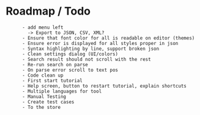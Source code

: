
# Roadmap /  Todo 

          - add menu left
            -> Export to JSON, CSV, XML?
          - Ensure that font color for all is readable on editor (themes)
          - Ensure error is displayed for all styles proper in json
          - Syntax highlighting by line, support broken json 
          - Clean settings dialog (UI/colors)
          - Search result should not scroll with the rest
          - Re-run search on parse
          - On parse error scroll to text pos
          - Code clean up          
          - First start tutorial
          - Help screen, button to restart tutorial, explain shortcuts
          - Multiple languages for tool
          - Manual Testing
          - Create test cases
          - To the store
